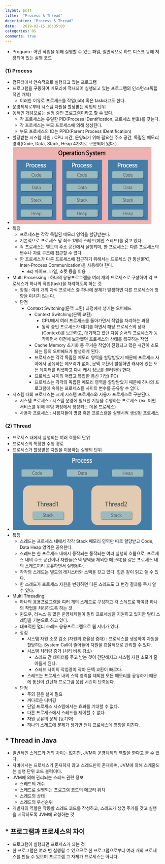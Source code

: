 ```yaml
---
layout: post
title:  "Process & Thread"
description: "Process & Thread"
date:   2019-02-15 16:35:00
categories: OS
comments: true
---
```

* Program : 어떤 작업을 위해 실행할 수 있는 파일, 일반적으로 하드 디스크 등에 저장되어 있는 실행 코드

### (1) Process

- 컴퓨터에서 연속적으로 실행되고 있는 프로그램
- 프로그램을 구동하여 메모리에 적재되어 실행되고 있는 프로그램의 인스턴스(독립적인 개체)
  - 이러한 이유로 프로세스를 작업(job) 혹은 task라고도 한다.
- 운영체제로부터 시스템 자원을 할당받는 작업의 단위
- 동적인 개념으로는 실행 중인 프로그램이라고 할 수 있다.
  - 각 프로세스는 유일한 PID(Process IDentification, 프로세스 번호)를 갖는다.
  - 각 프로세스는 부모 프로세스에 의해 생성된다.
  - 부모 프로세스의 ID는 PPID(Parent Process IDentification)
- 할당받는 시스템 자원 : CPU 시간, 운영되기 위해 필요한 주소 공간, 독립된 메모리 영역(Code, Data, Stack, Heap 4가지로 구분되어 있다.)
- ![Process Structure](../../assets/OS/1.PNG)
- 특징
  - 프로세스는 각각 독립된 메모리 영역을 할당받는다.
  - 기본적으로 프로세스 당 최소 1개의 스레드(메인 스레드)를 갖고 있다.
  - 각 프로세스는 별도의 주소 공간에서 실행되며, 한 프로세스는 다른 프로세스의 변수나 자료 구조에 접근할 수 없다.
  - 한 프로세스가 다른 프로세스에 접근하기 위해서는 프로세스 간 통신(IPC, Inter-Process Communication)을 사용해야 한다.
    - ex) 파이프, 파일, 소켓 등을 이용
- Multi Processing : 하나의 응용프로그램을 여러 개의 프로세스로 구성하여 각 프로세스가 하나의 작업(task)을 처리하도록 하는 것
  - 장점 : 여러 개의 자식 프로세스 중 하나에 문제가 발생하면 다른 프로세스에 영향을 미치지 않는다.
  - 단점
    - Context Switching(문맥 교환) 과정에서 생기는 오버헤드
      - Context Switching(문맥 교환)
        - CPU에서 여러 프로세스를 돌아가면서 작업을 처리하는 과정
        - 동작 중인 프로세스가 대기를 하면서 해당 프로세스의 상태(Context)를 보관하고, 대기하고 있던 다음 순서의 프로세스가 동작하면서 이전에 보관했던 프로세스의 상태를 복구하는 작업
      - Cache Memory 초기화 등 무거운 작업이 진행되고 많은 시간이 소모되는 등의 오버헤드가 발생하게 된다.
      - 프로세스는 각각 독립된 메모리 영역을 할당받았기 때문에 프로세스 사이에서 공유하는 메모리가 없어, 문맥 교환이 발생하면 캐시에 있는 모든 데이터를 리셋하고 다시 캐시 정보를 불러와야 한다.
      - 프로세스 사이의 어렵고 복잡한 통신 기법(IPC)
      - 프로세스는 각각의 독립된 메모리 영역을 할당받았기 때문에 하나의 프로그램에 속하는 프로세스들 사이의 변수를 공유할 수 없다.
- 시스템 내의 프로세스는 크게 시스템 프로세스와 사용자 프로세스로 구분된다.
  - 시스템 프로세스 : 시스템 운영에 필요한 기능을 수행하는 프로세스 (ex. 어떤 서비스를 위해 부팅 과정에서 생성되는 데몬 프로세스)
  - 사용자 프로세스 : 사용자들이 명령 혹은 프로스램을 실행시켜 생성된 프로세스

### (2) Thread

- 프로세스 내에서 실행되는 여러 흐름의 단위
- 프로세스의 특정한 수행 경로
- 프로세스가 할당받은 자원을 이용하는 실행의 단위
- ![Thread Structure](../../assets/OS/2.PNG)
- 특징
  - 스레드는 프로세스 내에서 각각 Stack 메모리 영역만 따로 할당받고 Code, Data Heap 영역은 공유한다.
  - 스레드는 한 프로세스 내에서 동작되는 동작되는 여러 실행의 흐름으로, 프로세스 내의 주소 공간이나 자원들(스택 영역을 제외한 메모리)을 같은 프로세스 내의 스레드끼리 공유하면서 실행된다.
  - 각각의 스레드는 별도의 레지스터와 스택을 갖고 있다. 힙은 같이 읽고 쓸 수 있다.
  - 한 스레드가 프로세스 자원을 변경하면 다른 스레드도 그 변경 결과를 즉시 알 수 있다.
- Multi Threading
  - 하나의 응용프로그램을 여러 개의 스레드로 구성하고 각 스레드로 하여금 하나의 작업을 처리하도록 하는 것
  - 윈도우, 리눅스 등 많은 운영체제들이 멀티 프로세싱을 지원하고 있지만 멀티 스레딩을 기본으로 하고 있다.
  - 대표적인 멀티 스레드 응용프로그램으로 웹 서버가 있다.
  - 장점
    - 시스템 자원 소모 감소 (자원의 효율성 증대) : 프로세스를 생성하여 자원을 할당하는 System Call이 줄어들어 자원을 효율적으로 관리할 수 있다.
    - 시스템 처리량 증가 (처리 비용 감소)
      - 스레드 간 데이터를 주고 받는 것이 간단해지고 시스템 자원 소모가 줄어들게 된다.
      - 스레드 사이의 작업량이 작아 문맥 교환이 빠르다.
    - 스레드는 프로세스 내의 스택 영역을 제외한 모든 메모리를 공유하기 때문에 통신이 간단해 프로그램 응답 시간이 단축된다.
  - 단점
    - 주의 깊은 설계 필요
    - 까다로운 디버깅
    - 단일 프로세스 시스템에서는 효과를 기대할 수 없다.
    - 다른 프로세스에서 스레드를 제어할 수 없다.
    - 자원 공유의 문제 (동기화)
    - 하나의 스레드에 문제가 생기면 전체 프로세스에 영향을 미친다.

## * Thread in Java
- 일반적인 스레드와 거의 차이는 없지만, JVM이 운영체제의 역할을 한다고 볼 수 있다.
- 자바에서는 프로세스가 존재하지 않고 스레드만이 존재하며, JVM에 의해 스케줄되는 실행 단위 코드 블럭이다.
- JVM에 의해 관리되는 스레드 관련 정보
  - 스레드의 개수
  - 스레드로 실행되는 프로그램 코드의 메모리 위치
  - 스레드의 상태
  - 스레드의 우선순위
- 개발자의 역할은 작동할 스레드 코드를 작성하고, 스레드가 생명 주기를 갖고 실행을 시작하도록 JVM에 요청하는 것

## * 프로그램과 프로세스의 차이
- 프로그램이 실행되면 프로세스가 되는 것
- 한 프로그램은 여러 번 실행될 수 있으므로 한 프로그램으로부터 여러 개의 프로세스를 만들 수 있으며 프로그램 그 자체가 프로세스는 아니다.